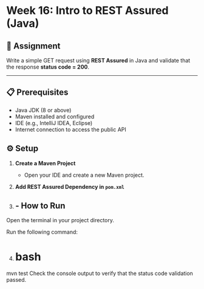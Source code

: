 # Week 16: Intro to REST Assured (Java)

## 📌 Assignment
Write a simple GET request using **REST Assured** in Java and validate that the response **status code = 200**.

---

## 📋 Prerequisites
- Java JDK (8 or above)
- Maven installed and configured
- IDE (e.g., IntelliJ IDEA, Eclipse)
- Internet connection to access the public API

## ⚙️ Setup
1. **Create a Maven Project**
   - Open your IDE and create a new Maven project.

2. **Add REST Assured Dependency in `pom.xml`**

3. ## - How to Run
Open the terminal in your project directory.

Run the following command:

4. # bash
mvn test
Check the console output to verify that the status code validation passed.
